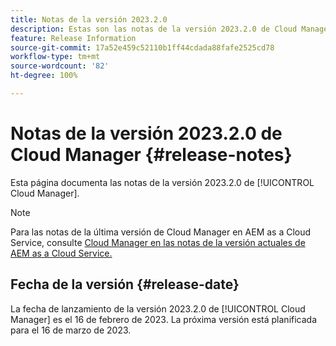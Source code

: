 ```yaml
---
title: Notas de la versión 2023.2.0
description: Estas son las notas de la versión 2023.2.0 de Cloud Manager.
feature: Release Information
source-git-commit: 17a52e459c52110b1ff44cdada88fafe2525cd78
workflow-type: tm+mt
source-wordcount: '82'
ht-degree: 100%

---
```



# Notas de la versión 2023.2.0 de Cloud Manager {#release-notes}

Esta página documenta las notas de la versión 2023.2.0 de [!UICONTROL Cloud Manager].

>[!NOTE]
>
>Para las notas de la última versión de Cloud Manager en AEM as a Cloud Service, consulte [Cloud Manager en las notas de la versión actuales de AEM as a Cloud Service.](https://experienceleague.adobe.com/docs/experience-manager-cloud-service/content/implementing/using-cloud-manager/release-notes-cloud-manager/release-notes-cm-current.html?lang=es)

## Fecha de la versión {#release-date}

La fecha de lanzamiento de la versión 2023.2.0 de [!UICONTROL Cloud Manager] es el 16 de febrero de 2023. La próxima versión está planificada para el 16 de marzo de 2023.
